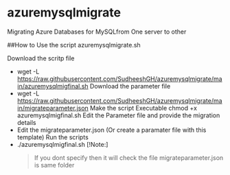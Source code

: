 # azuremysqlmigrate
Migrating Azure Databases for MySQLfrom One server to other

##How to Use the script azuremysqlmigrate.sh

Download the scritp file  
* wget -L https://raw.githubusercontent.com/SudheeshGH/azuremysqlmigrate/main/azuremysqlmigfinal.sh
Download the parameter file 
* wget -L https://raw.githubusercontent.com/SudheeshGH/azuremysqlmigrate/main/migrateparameter.json
Make the script Executable 
chmod +x azuremysqlmigfinal.sh
Edit the Parameter file and provide the migration details 
* Edit the migrateparameter.json  (Or create a paramater file with this template)
Run the scripts 
* ./azuremysqlmigfinal.sh <Parameterfilename> 
[!Note:]
  > If you dont specify then it will check the file migrateparameter.json is same folder
